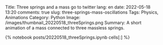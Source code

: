 ﻿Title: Three springs and a mass go to twitter
lang: en
date: 2022-05-18 13:20
comments: true
slug: three-springs-mass-oscillations
Tags: Physics, Animations
Category: Python
Image: /images/thumbnail_20220518_threeSprings.png
Summary: A short animation of a mass connected to three massless springs.

{% notebook posts/20220518_threeSprings.ipynb cells[:] %}
